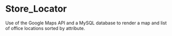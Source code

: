 Store_Locator
=============

Use of the Google Maps API and a MySQL database to render a map and list of office locations sorted by attribute.
